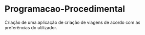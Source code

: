 # Programacao-Procedimental
Criação de uma aplicação de criação de viagens de acordo com as preferências do utilizador.
